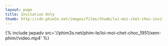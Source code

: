 ```yaml
---
layout: page
title: Invitation Only
thumb: http://cdn.phim3s.net/images/films/thumb/loi-moi-chet-choc-invitation-only-2009.jpg
---
```

{% include jwpadv src='//phim3s.net/phim-le/loi-moi-chet-choc_1951/xem-phim//video.mp4' %}